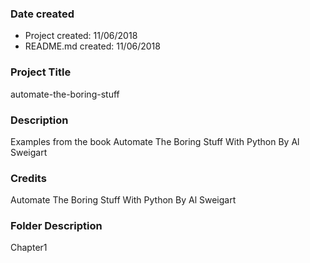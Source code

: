 ### Date created
- Project created: 11/06/2018
- README.md created: 11/06/2018

### Project Title
automate-the-boring-stuff

### Description
Examples from the book Automate The Boring Stuff With Python By Al Sweigart

### Credits
Automate The Boring Stuff With Python By Al Sweigart


### Folder Description
Chapter1
